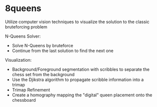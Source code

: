 # 8queens
Utilize computer vision techniques to visualize the solution to the classic bruteforcing problem

N-Queens Solver:
- Solve N-Queens by bruteforce
- Continue from the last solution to find the next one

Visualization:
- Background/Foreground segmentation with scribbles to separate the chess set from the background
- Use the Djikstra algorithm to propagate scribble information into a trimap
- Trimap Refinement
- Create a homography mapping the "digital" queen placement onto the chessboard
